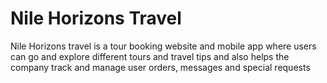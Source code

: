 # Nile Horizons Travel

Nile Horizons travel is a tour booking website and mobile app where users can go and explore different tours and travel tips and also helps the company track and manage user orders, messages and special requests
